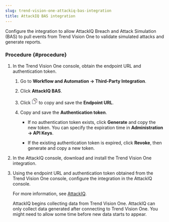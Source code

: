 ```yaml
---
slug: trend-vision-one-attackiq-bas-integration
title: AttackIQ BAS integration
---
```


Configure the integration to allow AttackIQ Breach and Attack Simulation (BAS) to pull events from Trend Vision One to validate simulated attacks and generate reports.

### Procedure {#procedure}

1.  In the Trend Vision One console, obtain the endpoint URL and authentication token.

    1.  Go to **Workflow and Automation → Third-Party Integration**.

    2.  Click **AttackIQ BAS**.

    3.  Click ![](/images/dddna_summary_detection_copy=GUID-4DE35BE5-57A5-4919-BF9C-5EC95F9CA8FD=1=en-us=Low.webp) to copy and save the **Endpoint URL**.

    4.  Copy and save the **Authentication token**.

        - If no authentication token exists, click **Generate** and copy the new token. You can specify the expiration time in **Administration → API Keys**.

        - If the existing authentication token is expired, click **Revoke**, then generate and copy a new token.

2.  In the AttackIQ console, download and install the Trend Vision One integration.

3.  Using the endpoint URL and authentication token obtained from the Trend Vision One console, configure the integration in the AttackIQ console.

    For more information, see [AttackIQ](https://www.attackiq.com).

    AttackIQ begins collecting data from Trend Vision One. AttackIQ can only collect data generated after connecting to Trend Vision One. You might need to allow some time before new data starts to appear.
